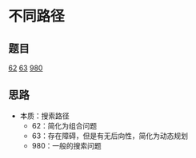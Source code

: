 # 不同路径

## 题目

[62](../../solution/62.md)
[63](../../solution/63.md)
[980](../../solution/980.md)

## 思路

- 本质：搜索路径
  - 62：简化为组合问题
  - 63：存在障碍，但是有无后向性，简化为动态规划
  - 980：一般的搜索问题